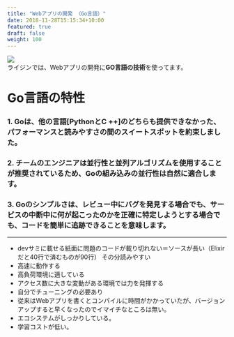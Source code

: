 ```yaml
---
title: "Webアプリの開発 （Go言語）"
date: 2018-11-28T15:15:34+10:00
featured: true
draft: false
weight: 100
---
```

![ ](/images/post/Golang/golang_neo.jpg)  
ライジンでは、Webアプリの開発に**GO言語の技術**を使ってます。
# Go言語の特性

### 1. Goは、他の言語[PythonとC ++]のどちらも提供できなかった、パフォーマンスと読みやすさの間のスイートスポットを約束しました。
### 2. チームのエンジニアは並行性と並列アルゴリズムを使用することが推奨されているため、Goの組み込みの並行性は自然に適合します。

### 3. Goのシンプルさは、レビュー中にバグを発見する場合でも、サービスの中断中に何が起こったのかを正確に特定しようとする場合でも、コードを簡単に追跡できることを意味します。  
---



- devサミに載せる紙面に問題のコードが載り切れない＝ソースが長い（Elixirだと40行で済むものが90行）
その分読みやすい
- 高速に動作する
- 高負荷環境に適している
- アクセス数に大きな変動がある環境では力を発揮する
- 自分でチューニングの必要あり
- 従来はWebアプリを書くとコンパイルに時間がかかっていたが、バージョンアップすると早くなったのでイマイチなところは無い。
- エコシステムがしっかりしている。
- 学習コストが低い。
